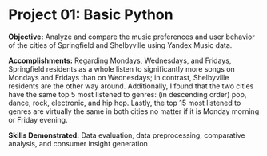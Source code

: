# Project 01: Basic Python
 
**Objective:** Analyze and compare the music preferences and user behavior of the cities of Springfield and Shelbyville using Yandex Music data. 

**Accomplishments:** Regarding Mondays, Wednesdays, and Fridays, Springfield residents as a whole listen to significantly more songs on Mondays and Fridays than on Wednesdays; in contrast, Shelbyville residents are the other way around. Additionally, I found that the two cities have the same top 5 most listened to genres: (in descending order) pop, dance, rock, electronic, and hip hop. Lastly, the top 15 most listened to genres are virtually the same in both cities no matter if it is Monday morning or Friday evening.

**Skills Demonstrated:** Data evaluation, data preprocessing, comparative analysis, and consumer insight generation